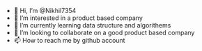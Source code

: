 - 👋 Hi, I’m @Nikhil7354
- 👀 I’m interested in a product based company
- 🌱 I’m currently learning data structure and algorithems
- 💞️ I’m looking to collaborate on a good product based company
- 📫 How to reach me by github account

<!---
Nikhil7354/Nikhil7354 is a ✨ special ✨ repository because its `README.md` (this file) appears on your GitHub profile.
You can click the Preview link to take a look at your changes.
--->
